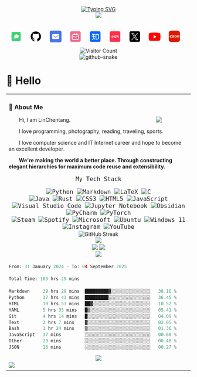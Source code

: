 <div align="center">
  
  <!-- dynamic typing effect 动态打字效果 -->
  <div>
    <a href="https://git.io/typing-svg">
      <img src="https://readme-typing-svg.demolab.com?font=Fira+Code&pause=1000&width=435&lines=LinChentang%E5%90%8C%E5%AD%A6%E7%A5%9D%E6%82%A8%E4%BB%8A%E5%A4%A9%E6%84%89%E5%BF%AB!&center=true&size=27" alt="Typing SVG" />
    </a>
  </div>

  <!-- knock code pictures 敲代码的图片 -->
  <picture>
    <source media="(prefers-color-scheme: dark)" srcset="https://cdn.jsdelivr.net/gh/LinChentang/LinChentang/assets/images/coding.gif" />
    <!-- <source media="(prefers-color-scheme: light)" srcset="https://cdn.jsdelivr.net/gh/LinChentang/LinChentang/assets/images/developer.svg" height="225px" /> -->
    <img src="https://cdn.jsdelivr.net/gh/LinChentang/LinChentang/assets/images/coding.gif" />
  </picture>

  <!-- for beauty 留个空行好看点 -->
  <div>&nbsp;</div>
  
  <!-- profile logo 个人资料徽标 -->
  <div style="text-align: center;">
  <p>
    <a href="https://linchentang.top/wechat_qrcode/" target="_blank" rel="noopener noreferrer"><img src="./images/微信.png"  style="height:32px; vertical-align:middle; margin-right:4px;"></a>&emsp;
    <a href="https://github.com/LinChentang" target="_blank" rel="noopener noreferrer"><img src="./images/github.png" style="height:32px; vertical-align:middle; margin-right:4px;"></a>&emsp;
    <a href="mailto:z1273611131@163.com" target="_blank" rel="noopener noreferrer"><img src="./images/邮箱.png"  style="height:32px; vertical-align:middle; margin-right:4px;"></a>&emsp;
    <a href="https://space.bilibili.com/346629528?spm_id_from=333.1007.0.0" target="_blank" rel="noopener noreferrer"><img src="./images/哔哩哔哩.png"  style="height:32px; vertical-align:middle; margin-right:4px;"></a>&emsp;
    <a href="https://www.zhihu.com/people/yu-chen-63-69-85" target="_blank" rel="noopener noreferrer"><img src="./images/知乎.png"  style="height:32px; vertical-align:middle; margin-right:4px;"></a>&emsp;
    <a href="https://www.xiaohongshu.com/user/profile/66a673f5000000001d023fdb" target="_blank" rel="noopener noreferrer"><img src="./images/小红书.png"  style="height:32px; vertical-align:middle; margin-right:4px;"></a>&emsp;
    <a href="https://x.com/linchentang23" target="_blank" rel="noopener noreferrer"><img src="./images/TwitterX.png"  style="height:32px; vertical-align:middle; margin-right:4px;"></a>&emsp;
    <a href="https://www.youtube.com/@linchentang618" target="_blank" rel="noopener noreferrer"><img src="./images/youtube .png"  style="height:32px; vertical-align:middle; margin-right:4px;"></a>&emsp;
    <a href="https://blog.csdn.net/weixin_64266899?spm=1011.2124.3001.5343" target="_blank" rel="noopener noreferrer"><img src="./images/CSDN.png"  style="height:32px; vertical-align:middle; margin-right:4px;"></a>&emsp;
  </p>
  </div>

  <!-- visitor statistics logo 访问量统计-->
  <div align="center">
    <img src="https://api.moedog.org/count/@LinChentang.readme" alt="Visitor Count" width="225" />
  </div>

  <!-- Snake Code Contribution Map 贪吃蛇代码贡献图 -->
  <picture>
    <source media="(prefers-color-scheme: dark)" srcset="https://cdn.jsdelivr.net/gh/LinChentang/LinChentang/profile-snake-contrib/github-contribution-grid-snake-dark.svg" />
    <source media="(prefers-color-scheme: light)" srcset="https://cdn.jsdelivr.net/gh/LinChentang/LinChentang/profile-snake-contrib/github-contribution-grid-snake.svg" />
    <img height="168px" alt="github-snake" src="https://cdn.jsdelivr.net/gh/LinChentang/LinChentang/profile-snake-contrib/github-contribution-grid-snake-dark.svg" />
  </picture>

</div>

#  🙋 Hello

<table>
  
<tr><td>

</div>

### 🤺 About Me

<img align="right" width="88" src="https://cdn.jsdelivr.net/gh/LinChentang/LinChentang/assets/images/steven.png" />

<p>&emsp;&emsp;Hi, I am LinChentang.</p>
<p>&emsp;&emsp;I love programming, photography, reading, traveling, sports.</p>
<p>&emsp;&emsp;I love computer science and IT Internet career and hope to become an excellent developer.</p>
<p><strong>&emsp;&emsp;We're making the world a better place. Through constructing elegant hierarchies for maximum code reuse and extensibility.</strong></p>
</div>

<!-- github-readme-tech-stack 技术栈 -->
<div align="center" style="font-family: 'JetBrains Mono',monospace; font-size: 16px;">
  <p>
  My Tech Stack
  </p>
  <img src="https://img.shields.io/badge/python-3670A0?style=for-the-badge&logo=python&logoColor=ffdd54" alt="Python">
  <img src="https://img.shields.io/badge/markdown-%23000000.svg?style=for-the-badge&logo=markdown&logoColor=white" alt="Markdown">
  <img src="https://img.shields.io/badge/latex-%23008080.svg?style=for-the-badge&logo=latex&logoColor=white" alt="LaTeX">
  <img src="https://img.shields.io/badge/c-%2300599C.svg?style=for-the-badge&logo=c&logoColor=white" alt="C">
  <br> 
  <img src="https://img.shields.io/badge/java-%23ED8B00.svg?style=for-the-badge&logo=openjdk&logoColor=white" alt="Java">
  <img src="https://img.shields.io/badge/rust-%23000000.svg?style=for-the-badge&logo=rust&logoColor=white" alt="Rust">
  <img src="https://img.shields.io/badge/css3-%231572B6.svg?style=for-the-badge&logo=css3&logoColor=white" alt="CSS3">
  <img src="https://img.shields.io/badge/html5-%23E34F26.svg?style=for-the-badge&logo=html5&logoColor=white" alt="HTML5">
  <img src="https://img.shields.io/badge/javascript-%23323330.svg?style=for-the-badge&logo=javascript&logoColor=%23F7DF1E" alt="JavaScript">
  <br> 
  <img src="https://img.shields.io/badge/Visual%20Studio%20Code-0078d7.svg?style=for-the-badge&logo=visual-studio-code&logoColor=white" alt="Visual Studio Code">
  <img src="https://img.shields.io/badge/jupyter-%23FA0F00.svg?style=for-the-badge&logo=jupyter&logoColor=white" alt="Jupyter Notebook">
  <img src="https://img.shields.io/badge/Obsidian-%23483699.svg?style=for-the-badge&logo=obsidian&logoColor=white" alt="Obsidian">
  <img src="https://img.shields.io/badge/pycharm-143?style=for-the-badge&logo=pycharm&logoColor=black&color=black&labelColor=green" alt="PyCharm">
  <img src="https://img.shields.io/badge/PyTorch-%23EE4C2C.svg?style=for-the-badge&logo=PyTorch&logoColor=white" alt="PyTorch">
  <br> 
  <img src="https://img.shields.io/badge/steam-%23000000.svg?style=for-the-badge&logo=steam&logoColor=white" alt="Steam">
  <img src="https://img.shields.io/badge/Spotify-1ED760?style=for-the-badge&logo=spotify&logoColor=white" alt="Spotify">
  <img src="https://img.shields.io/badge/Microsoft-0078D4?style=for-the-badge&logo=microsoft&logoColor=white" alt="Microsoft">
  <img src="https://img.shields.io/badge/Ubuntu-E95420?style=for-the-badge&logo=ubuntu&logoColor=white" alt="Ubuntu">
  <img src="https://img.shields.io/badge/Windows%2011-%230079d5.svg?style=for-the-badge&logo=Windows%2011&logoColor=white" alt="Windows 11">
  <img src="https://img.shields.io/badge/Instagram-%23E4405F.svg?style=for-the-badge&logo=Instagram&logoColor=white" alt="Instagram">
  <img src="https://img.shields.io/badge/YouTube-%23FF0000.svg?style=for-the-badge&logo=YouTube&logoColor=white" alt="YouTube">
</div>

<!-- github-readme-streak-stats 连续提交代码天数记录 -->
<div align="center">
   <img height="168px" align="center" src="https://github-readme-streak-stats-eight.vercel.app/?user=LinChentang&theme=default&hide_border=true&mode=weekly&card_width=475" alt="GitHub Streak" />
</div>

<!-- spotify -->
<div align="center">
    <img height="168px" src="https://spotify-github-profile.kittinanx.com/api/view.svg?uid=31ndk7wlzonshfe43fboyw2yomcq&redirect=true][https://spotify-github-profile.kittinanx.com/api/view.svg?uid=31ndk7wlzonshfe43fboyw2yomcq&cover_image=true&theme=novatorem&show_offline=true&background_color=121212&interchange=true&bar_color=53b14f&bar_color_cover=true" />
</div>

<!-- ########################################## 分割 

<!-- GitHub 数据统计 -->
<div align="center">
    <img height="148px" src="https://github-readme-stats.vercel.app/api?username=LinChentang&hide_title=false&hide_border=true&show_icons=true&line_height=21&theme=default" />
    <img height="148px" src="https://github-readme-stats.vercel.app/api/top-langs/?username=LinChentang&hide_title=false&hide_border=true&layout=compact&langs_count=6&theme=default" />
</div>

<!-- GitHub 奖杯🏆 -->
<div align="center">
  <img  height="168px" src="https://github-profile-trophy.vercel.app/?username=LinChentang&theme=flat&row=1&column=-1&no-frame=true&no-bg=true" />
</div>

<!--START_SECTION:waka-->

```python
From: 31 January 2024 - To: 04 September 2025

Total Time: 103 hrs 29 mins

Markdown     39 hrs 29 mins  █████████▓░░░░░░░░░░░░░░░   38.16 %
Python       37 hrs 43 mins  █████████░░░░░░░░░░░░░░░░   36.45 %
HTML         10 hrs 53 mins  ██▓░░░░░░░░░░░░░░░░░░░░░░   10.52 %
YAML         5 hrs 35 mins   █▒░░░░░░░░░░░░░░░░░░░░░░░   05.41 %
Git          4 hrs 14 mins   █░░░░░░░░░░░░░░░░░░░░░░░░   04.09 %
Text         2 hrs 7 mins    ▓░░░░░░░░░░░░░░░░░░░░░░░░   02.05 %
Bash         1 hr 24 mins    ▒░░░░░░░░░░░░░░░░░░░░░░░░   01.36 %
JavaScript   37 mins         ░░░░░░░░░░░░░░░░░░░░░░░░░   00.60 %
Other        29 mins         ░░░░░░░░░░░░░░░░░░░░░░░░░   00.48 %
JSON         16 mins         ░░░░░░░░░░░░░░░░░░░░░░░░░   00.27 %
```

<!--END_SECTION:waka-->

<!-- GitHub Activity Graph GitHub 活动图 -->
<div align="center">
    <img src="https://github-readme-activity-graph.vercel.app/graph?username=LinChentang&theme=minimal" />
</div>

<!-- profile-3d-contrib 3D贡献图-->
<picture>
  <source media="(prefers-color-scheme: dark)" srcset="https://cdn.jsdelivr.net/gh/LinChentang/LinChentang/profile-3d-contrib/profile-night-rainbow.svg" />
  <source media="(prefers-color-scheme: light)" srcset="https://cdn.jsdelivr.net/gh/LinChentang/LinChentang/profile-3d-contrib/profile-season-animate.svg" />
  <img src="https://cdn.jsdelivr.net/gh/LinChentang/LinChentang/profile-3d-contrib/profile-night-rainbow.svg" />
</picture>

</div>

</td></tr>
